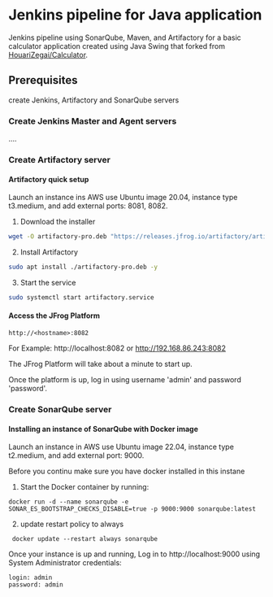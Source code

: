# Jenkins pipeline for Java application
Jenkins pipeline using SonarQube, Maven, and Artifactory for a basic calculator application created using Java Swing that forked from [HouariZegai/Calculator](https://github.com/HouariZegai/Calculator). 


## Prerequisites

create Jenkins, Artifactory and SonarQube servers

### Create Jenkins Master and Agent servers
....



### Create Artifactory server

#### Artifactory quick setup
Launch an instance ins AWS use Ubuntu image 20.04, instance type t3.medium, and add external ports: 8081, 8082.
1. Download the installer
```bash
wget -O artifactory-pro.deb "https://releases.jfrog.io/artifactory/artifactory-pro-debs/pool/jfrog-artifactory-pro/jfrog-artifactory-pro-[RELEASE].deb"
```
2. Install Artifactory
```bash
sudo apt install ./artifactory-pro.deb -y
```
3. Start the service
```bash
sudo systemctl start artifactory.service
```

#### Access the JFrog Platform

```url
http://<hostname>:8082
```

For Example: http://localhost:8082 or http://192.168.86.243:8082

The JFrog Platform will take about a minute to start up.

Once the platform is up, log in using username 'admin' and password 'password'.


### Create SonarQube server
#### Installing an instance of SonarQube with Docker image

Launch an instance in AWS use Ubuntu image 22.04, instance type t2.medium, and add external port: 9000.   
  
Before you continu make sure you have docker installed in this instane


1. Start the Docker container by running:

```
docker run -d --name sonarqube -e SONAR_ES_BOOTSTRAP_CHECKS_DISABLE=true -p 9000:9000 sonarqube:latest
```
2. update restart policy to always
```
 docker update --restart always sonarqube
 ```

Once your instance is up and running, Log in to http://localhost:9000 using System Administrator credentials:

    login: admin
    password: admin
